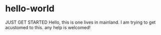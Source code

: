 # hello-world
JUST GET STARTED
Hello, this is one lives in mainland.  I am trying to get acustomed to this.
any help is welcomed!
